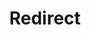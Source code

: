 ﻿---
layout: src/layouts/Redirect.astro
title: Redirect
redirect: https://octopus.com/docs/getting-started/best-practices/partition-octopus-with-spaces
pubDate:  2023-01-01
navSearch: false
navSitemap: false
navMenu: false
---
